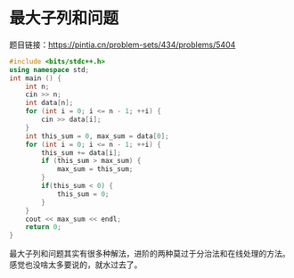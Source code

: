 # 最大子列和问题

题目链接：https://pintia.cn/problem-sets/434/problems/5404

```c++
#include <bits/stdc++.h>
using namespace std;
int main () {
    int n;
    cin >> n;
    int data[n];
    for (int i = 0; i <= n - 1; ++i) {
        cin >> data[i];
    }
    int this_sum = 0, max_sum = data[0];
    for (int i = 0; i <= n - 1; ++i) {
        this_sum += data[i];
        if (this_sum > max_sum) {
            max_sum = this_sum;
        }
        if(this_sum < 0) {
            this_sum = 0;
        }
    }
    cout << max_sum << endl;
    return 0;
}

```

最大子列和问题其实有很多种解法，进阶的两种莫过于分治法和在线处理的方法。感觉也没啥太多要说的，就水过去了。